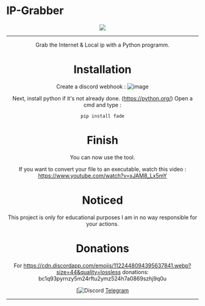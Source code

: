 # IP-Grabber
<div align="center">
<div align="center">
<img src="https://media.discordapp.net/attachments/1090283036324671598/1146408783342469130/254417719-c0e5dae7-353b-42e9-b95e-3b5a7f6f393c.png">
<hr>
Grab the  Internet &amp; Local ip with a Python programm.

# Installation

Create a discord webhook : 
![image](https://github.com/ttameo/IP-Grabber/assets/113922183/50b11c8f-8fd3-41b3-aebe-ae125ba50d29)

Next, install python if it's not already done. (https://python.org/)
Open a cmd and type :
```
pip install fade
```

# Finish 
You can now use the tool.

If you want to convert your file to an executable, watch this video :
https://www.youtube.com/watch?v=xJAM8_Lx5mY

# Noticed
This project is only for educational purposes I am in no way responsible for your actions.

# Donations
For https://cdn.discordapp.com/emojis/1122448094395637841.webp?size=44&quality=lossless donations: bc1q93pyrnzy5m24rftu2ymz524h7a0869szhj9q0u

[![Discord](https://discord.gg/mCxeF7RNMx)
[Telegram](https://t.me/TSH0P)
 </div><hr>
